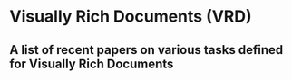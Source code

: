 # Visually Rich Documents (VRD)

## A list of recent papers on various tasks defined for Visually Rich Documents
